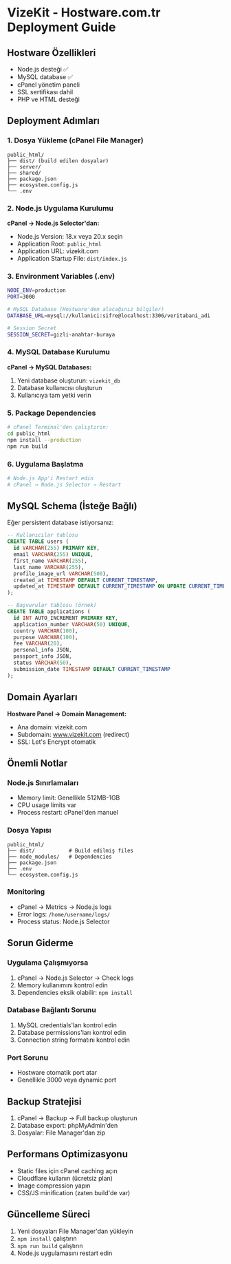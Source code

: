 # VizeKit - Hostware.com.tr Deployment Guide

## Hostware Özellikleri
- Node.js desteği ✅
- MySQL database ✅  
- cPanel yönetim paneli
- SSL sertifikası dahil
- PHP ve HTML desteği

## Deployment Adımları

### 1. Dosya Yükleme (cPanel File Manager)
```
public_html/
├── dist/ (build edilen dosyalar)
├── server/
├── shared/
├── package.json
├── ecosystem.config.js
└── .env
```

### 2. Node.js Uygulama Kurulumu

**cPanel → Node.js Selector'dan:**
- Node.js Version: 18.x veya 20.x seçin
- Application Root: `public_html`
- Application URL: vizekit.com
- Application Startup File: `dist/index.js`

### 3. Environment Variables (.env)
```bash
NODE_ENV=production
PORT=3000

# MySQL Database (Hostware'den alacağınız bilgiler)
DATABASE_URL=mysql://kullanici:sifre@localhost:3306/veritabani_adi

# Session Secret
SESSION_SECRET=gizli-anahtar-buraya
```

### 4. MySQL Database Kurulumu

**cPanel → MySQL Databases:**
1. Yeni database oluşturun: `vizekit_db`
2. Database kullanıcısı oluşturun
3. Kullanıcıya tam yetki verin

### 5. Package Dependencies
```bash
# cPanel Terminal'den çalıştırın:
cd public_html
npm install --production
npm run build
```

### 6. Uygulama Başlatma
```bash
# Node.js App'i Restart edin
# cPanel → Node.js Selector → Restart
```

## MySQL Schema (İsteğe Bağlı)

Eğer persistent database istiyorsanız:

```sql
-- Kullanıcılar tablosu
CREATE TABLE users (
  id VARCHAR(255) PRIMARY KEY,
  email VARCHAR(255) UNIQUE,
  first_name VARCHAR(255),
  last_name VARCHAR(255),
  profile_image_url VARCHAR(500),
  created_at TIMESTAMP DEFAULT CURRENT_TIMESTAMP,
  updated_at TIMESTAMP DEFAULT CURRENT_TIMESTAMP ON UPDATE CURRENT_TIMESTAMP
);

-- Başvurular tablosu (örnek)
CREATE TABLE applications (
  id INT AUTO_INCREMENT PRIMARY KEY,
  application_number VARCHAR(50) UNIQUE,
  country VARCHAR(100),
  purpose VARCHAR(100),
  fee VARCHAR(20),
  personal_info JSON,
  passport_info JSON,
  status VARCHAR(50),
  submission_date TIMESTAMP DEFAULT CURRENT_TIMESTAMP
);
```

## Domain Ayarları

**Hostware Panel → Domain Management:**
- Ana domain: vizekit.com
- Subdomain: www.vizekit.com (redirect)
- SSL: Let's Encrypt otomatik

## Önemli Notlar

### Node.js Sınırlamaları
- Memory limit: Genellikle 512MB-1GB
- CPU usage limits var
- Process restart: cPanel'den manuel

### Dosya Yapısı
```
public_html/
├── dist/           # Build edilmiş files
├── node_modules/   # Dependencies
├── package.json
├── .env
└── ecosystem.config.js
```

### Monitoring
- cPanel → Metrics → Node.js logs
- Error logs: `/home/username/logs/`
- Process status: Node.js Selector

## Sorun Giderme

### Uygulama Çalışmıyorsa
1. cPanel → Node.js Selector → Check logs
2. Memory kullanımını kontrol edin
3. Dependencies eksik olabilir: `npm install`

### Database Bağlantı Sorunu
1. MySQL credentials'ları kontrol edin
2. Database permissions'ları kontrol edin
3. Connection string formatını kontrol edin

### Port Sorunu
- Hostware otomatik port atar
- Genellikle 3000 veya dynamic port

## Backup Stratejisi
1. cPanel → Backup → Full backup oluşturun
2. Database export: phpMyAdmin'den
3. Dosyalar: File Manager'dan zip

## Performans Optimizasyonu
- Static files için cPanel caching açın
- Cloudflare kullanın (ücretsiz plan)
- Image compression yapın
- CSS/JS minification (zaten build'de var)

## Güncelleme Süreci
1. Yeni dosyaları File Manager'dan yükleyin
2. `npm install` çalıştırın
3. `npm run build` çalıştırın
4. Node.js uygulamasını restart edin